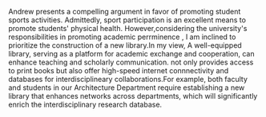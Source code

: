 Andrew presents a compelling argument in favor of promoting student sports activities. Admittedly, sport participation is an excellent means to  promote students' physical health. However,considering the university's responsibilities in promoting academic perrminence , I am inclined to prioritize the construction of a new library.In my view, A well-equipped library, serving as a platform for academic exchange and cooperation, can enhance teaching and scholarly communication. not only provides access to print books but also offer high-speed internet connnectivity and databases for interdisciplineary collaborations.For example, both faculty and students in our Architecture Department require establishing a new library that enhances networks across departments, which will significantly enrich the interdisciplinary research database.